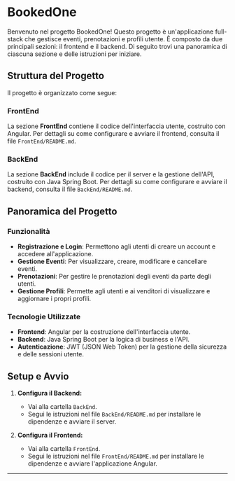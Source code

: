 # BookedOne

Benvenuto nel progetto BookedOne! Questo progetto è un'applicazione full-stack che gestisce eventi, prenotazioni e profili utente. È composto da due principali sezioni: il frontend e il backend. Di seguito trovi una panoramica di ciascuna sezione e delle istruzioni per iniziare.

## Struttura del Progetto

Il progetto è organizzato come segue:


### FrontEnd

La sezione **FrontEnd** contiene il codice dell'interfaccia utente, costruito con Angular. Per dettagli su come configurare e avviare il frontend, consulta il file `FrontEnd/README.md`.

### BackEnd

La sezione **BackEnd** include il codice per il server e la gestione dell'API, costruito con Java Spring Boot. Per dettagli su come configurare e avviare il backend, consulta il file `BackEnd/README.md`.

## Panoramica del Progetto

### Funzionalità

- **Registrazione e Login**: Permettono agli utenti di creare un account e accedere all'applicazione.
- **Gestione Eventi**: Per visualizzare, creare, modificare e cancellare eventi.
- **Prenotazioni**: Per gestire le prenotazioni degli eventi da parte degli utenti.
- **Gestione Profili**: Permette agli utenti e ai venditori di visualizzare e aggiornare i propri profili.

### Tecnologie Utilizzate

- **Frontend**: Angular per la costruzione dell'interfaccia utente.
- **Backend**: Java Spring Boot per la logica di business e l'API.
- **Autenticazione**: JWT (JSON Web Token) per la gestione della sicurezza e delle sessioni utente.

## Setup e Avvio

1. **Configura il Backend:**
   - Vai alla cartella `BackEnd`.
   - Segui le istruzioni nel file `BackEnd/README.md` per installare le dipendenze e avviare il server.

2. **Configura il Frontend:**
   - Vai alla cartella `FrontEnd`.
   - Segui le istruzioni nel file `FrontEnd/README.md` per installare le dipendenze e avviare l'applicazione Angular.
---

